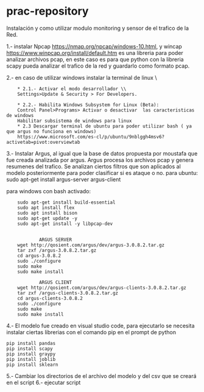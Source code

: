 # prac-repository

Instalación y como utilizar modulo monitoring y sensor de el trafico de la Red.

1.- instalar Npcap https://nmap.org/npcap/windows-10.html, y wincap https://www.winpcap.org/install/default.htm es una libreria para poder analizar archivos pcap, en este caso es para que python con la libreria scapy pueda  analizar el trafico de la red y guardarlo como formato pcap.



2.- en caso de utilizar windows instalar la terminal de linux \\
        
        * 2.1.- Activar el modo desarrollador \\
        Settings>Update & Security > For Developers.
        
        * 2.2.- Habilita Windows Subsystem for Linux (Beta):
        Control Panel>Programs> Activar o desactivar  las caracteristicas de windows
        Habilitar subsistema de windows para linux
        * 2.3 Descargar terminal de ubuntu para poder utilizar bash ( ya que argus no funciona en windows)
        https://www.microsoft.com/es-cl/p/ubuntu/9nblggh4msv6?activetab=pivot:overviewtab

3.- Instalar Argus, al igual que la base de datos propuesta por moustafa que fue creada analizada por argus.
Argus procesa los archivos pcap y genera resumenes del trafico. Se analizan ciertos filtros que son aplicados al modelo posteriormente para poder clasificar si es ataque o no.
para ubuntu: sudo apt-get install argus-server argus-client

para windows con bash activado: 

        sudo apt-get install build-essential
        sudo apt install flex
        sudo apt install bison
        sudo apt-get update -y
        sudo apt-get install -y libpcap-dev


                ARGUS SERVER
        wget http://qosient.com/argus/dev/argus-3.0.8.2.tar.gz
        tar zxf /argus-3.0.8.2.tar.gz
        cd argus-3.0.8.2
        sudo ./configure
        sudo make
        sudo make install  

                ARGUS CLIENT
        wget http://qosient.com/argus/dev/argus-clients-3.0.8.2.tar.gz
        tar zxf /argus-clients-3.0.8.2.tar.gz
        cd argus-clients-3.0.8.2
        sudo ./configure
        sudo make
        sudo make install  

4.- El modelo fue creado en visual studio code, para ejecutarlo se necesita instalar ciertas librerias con el comando pip en el prompt de python

```
pip install pandas
pip install scapy
pip install graypy
pip install joblib
pip install sklearn

```
5.- Cambiar los directorios de el archivo del modelo y del csv que se creará en el script
6.- ejecutar script
